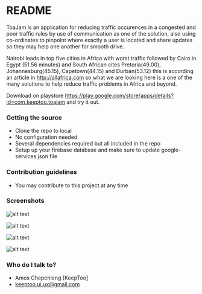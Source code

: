 # README #

ToaJam is an application for reducing traffic occurences in a congested and poor traffic rules by use of
communication as one of the solution, also using co-ordinates to pinpoint where exactly a user is located and
share updates so they may help one another for smooth drive.

Nairobi leads in top five cities in Africa with worst traffic followed by Cairo in Egypt (51.56 minutes) and 
South African cites Pretoria(49.00), Johannesburg(45.15), Capetown(44.15) and Durban(53.12) this is according 
an article in http://allafrica.com so what we are looking here is a one of the many solutions to help reduce
traffic problems in Africa and beyond. 

Download on playstore https://play.google.com/store/apps/details?id=com.keeptoo.toajam and try it out.

### Getting the source ###

* Clone the repo to local
* No configuration needed
* Several dependencies required but all included in the repo
* Setup up your firebase database and make sure to update google-services.json file


### Contribution guidelines ###

* You may contribute to this project at any time


### Screenshots ###

![alt text](https://bytebucket.org/keeptoo/toajam/raw/04fb5b57acd05b4cbc89ceb1152af58e294e1c4d/screenshots/1.png)

![alt text](https://bytebucket.org/keeptoo/toajam/raw/04fb5b57acd05b4cbc89ceb1152af58e294e1c4d/screenshots/2.png)

![alt text](https://bytebucket.org/keeptoo/toajam/raw/04fb5b57acd05b4cbc89ceb1152af58e294e1c4d/screenshots/3.png)

![alt text](https://bytebucket.org/keeptoo/toajam/raw/04fb5b57acd05b4cbc89ceb1152af58e294e1c4d/screenshots/4.png)


### Who do I talk to? ###

* Amos Chepchieng [KeepToo]
* keeptoo.ui.ux@gmail.com